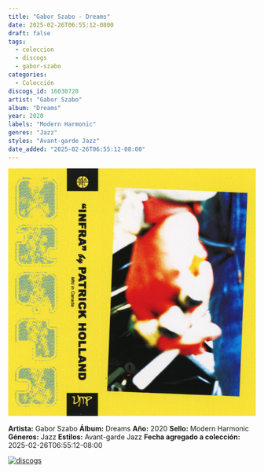 ```yaml
---
title: "Gabor Szabo - Dreams"
date: 2025-02-26T06:55:12-0800
draft: false
tags:
  - coleccion
  - discogs
  - gabor-szabo
categories:
  - Colección
discogs_id: 16030720
artist: "Gabor Szabo"
album: "Dreams"
year: 2020
labels: "Modern Harmonic"
genres: "Jazz"
styles: "Avant-garde Jazz"
date_added: "2025-02-26T06:55:12-08:00"
---
```


![cover](image.jpeg (Gabor Szabo - Dreams))

**Artista:** Gabor Szabo
**Álbum:** Dreams
**Año:** 2020
**Sello:** Modern Harmonic
**Géneros:** Jazz
**Estilos:** Avant-garde Jazz
**Fecha agregado a colección:** 2025-02-26T06:55:12-08:00

[![discogs](../../links/svg/discogs.png (discogs))](https://api.discogs.com/releases/16030720)

